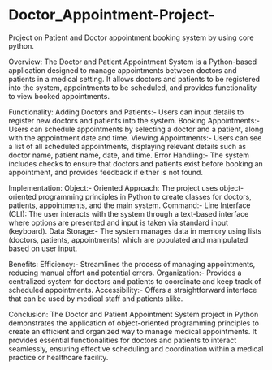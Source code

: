 # Doctor_Appointment-Project-
Project on Patient and Doctor appointment booking system by using core python.

Overview:
The Doctor and Patient Appointment System is a Python-based application designed to manage appointments between doctors and patients in a medical setting. It allows doctors and patients to be registered into the system, appointments to be scheduled, and provides functionality to view booked appointments.

Functionality:
Adding Doctors and Patients:- Users can input details to register new doctors and patients into the system.
Booking Appointments:- Users can schedule appointments by selecting a doctor and a patient, along with the appointment date and time.
Viewing Appointments:- Users can see a list of all scheduled appointments, displaying relevant details such as doctor name, patient name, date, and time.
Error Handling:- The system includes checks to ensure that doctors and patients exist before booking an appointment, and provides feedback if either is not found.

Implementation:
Object:- Oriented Approach: The project uses object-oriented programming principles in Python to create classes for doctors, patients, appointments, and the main system.
Command:- Line Interface (CLI): The user interacts with the system through a text-based interface where options are presented and input is taken via standard input (keyboard).
Data Storage:-  The system manages data in memory using lists (doctors, patients, appointments) which are populated and manipulated based on user input.

Benefits:
Efficiency:- Streamlines the process of managing appointments, reducing manual effort and potential errors.
Organization:- Provides a centralized system for doctors and patients to coordinate and keep track of scheduled appointments.
Accessibility:- Offers a straightforward interface that can be used by medical staff and patients alike.

Conclusion:
The Doctor and Patient Appointment System project in Python demonstrates the application of object-oriented programming principles to create an efficient and organized way to manage medical appointments. It provides essential functionalities for doctors and patients to interact seamlessly, ensuring effective scheduling and coordination within a medical practice or healthcare facility.
